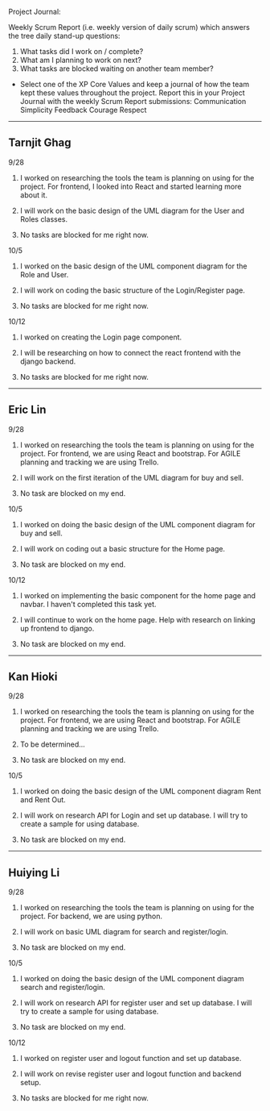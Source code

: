 Project Journal:

Weekly Scrum Report (i.e. weekly version of daily scrum) which answers the tree daily stand-up questions:
  1. What tasks did I work on / complete?
  2. What am I planning to work on next?
  3. What tasks are blocked waiting on another team member?
- Select one of the XP Core Values and keep a journal of how the team kept these values throughout the project.  Report this in your Project Journal with the weekly Scrum Report submissions:
  Communication
  Simplicity
  Feedback
  Courage
  Respect

-----------------------------------------------------------------------------------------------------------------------------------------------------------------------------------
Tarnjit Ghag
-----------------------------------------------------------------------------------------------------------------------------------------------------------------------------------
9/28
1) I worked on researching the tools the team is planning on using for the project.
   For frontend, I looked into React and started learning more about it.

2) I will work on the basic design of the UML diagram for the User and Roles classes.

3) No tasks are blocked for me right now.

10/5
1) I worked on the basic design of the UML component diagram for the Role and User.

2) I will work on coding the basic structure of the Login/Register page.

3) No tasks are blocked for me right now.

10/12
1) I worked on creating the Login page component.

2) I will be researching on how to connect the react frontend with the django backend.

3) No tasks are blocked for me right now.

-----------------------------------------------------------------------------------------------------------------------------------------------------------------------------------
Eric Lin
-----------------------------------------------------------------------------------------------------------------------------------------------------------------------------------
9/28
1) I worked on researching the tools the team is planning on using for the project.
   For frontend, we are using React and bootstrap. For AGILE planning and tracking we are using Trello.

2) I will work on the first iteration of the UML diagram for buy and sell.

3) No task are blocked on my end.

10/5
1) I worked on doing the basic design of the UML component diagram for buy and sell.

2) I will work on coding out a basic structure for the Home page.

3) No task are blocked on my end.

10/12
1) I worked on implementing the basic component for the home page and navbar. I haven't completed this task yet.

2) I will continue to work on the home page. Help with research on linking up frontend to django.

3) No task are blocked on my end.

-----------------------------------------------------------------------------------------------------------------------------------------------------------------------------------
Kan Hioki
-----------------------------------------------------------------------------------------------------------------------------------------------------------------------------------
9/28
1) I worked on researching the tools the team is planning on using for the project.
   For frontend, we are using React and bootstrap. For AGILE planning and tracking we are using Trello.

2) To be determined... 

3) No task are blocked on my end.

10/5

1) I worked on doing the basic design of the UML component diagram Rent and Rent Out.

2) I will work on research API for Login and set up database. I will try to create a sample for using database.

3) No task are blocked on my end.


-----------------------------------------------------------------------------------------------------------------------------------------------------------------------------------
Huiying Li
-----------------------------------------------------------------------------------------------------------------------------------------------------------------------------------
9/28
1) I worked on researching the tools the team is planning on using for the project.
   For backend, we are using python.

2) I will work on basic UML diagram for search and register/login.

3) No task are blocked on my end.

10/5

1) I worked on doing the basic design of the UML component diagram search and register/login.

2) I will work on research API for register user and set up database. I will try to create a sample for using database.

3) No task are blocked on my end.

10/12

1) I worked on register user and logout function and set up database.

2) I will work on revise register user and logout function and backend setup.

3) No tasks are blocked for me right now.
